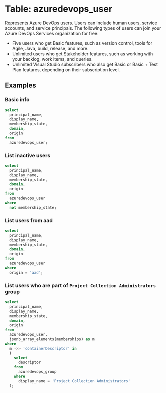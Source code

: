 # Table: azuredevops_user

Represents Azure DevOps users. Users can include human users, service accounts, and service principals. The following types of users can join your Azure DevOps Services organization for free:

- Five users who get Basic features, such as version control, tools for Agile, Java, build, release, and more.
- Unlimited users who get Stakeholder features, such as working with your backlog, work items, and queries.
- Unlimited Visual Studio subscribers who also get Basic or Basic + Test Plan features, depending on their subscription level.

## Examples

### Basic info

```sql
select
  principal_name,
  display_name,
  membership_state,
  domain,
  origin
from
  azuredevops_user;
```

### List inactive users

```sql
select
  principal_name,
  display_name,
  membership_state,
  domain,
  origin
from
  azuredevops_user
where
  not membership_state;
```

### List users from aad

```sql
select
  principal_name,
  display_name,
  membership_state,
  domain,
  origin
from
  azuredevops_user
where
  origin = 'aad';
```

### List users who are part of `Project Collection Administrators` group

```sql
select
  principal_name,
  display_name,
  membership_state,
  domain,
  origin
from
  azuredevops_user,
  jsonb_array_elements(memberships) as m
where
  m ->> 'containerDescriptor' in
  (
    select
      descriptor
    from
      azuredevops_group
    where
      display_name = 'Project Collection Administrators'
  );
```
